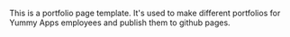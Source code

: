 This is a portfolio page template. It's used to make different portfolios for Yummy Apps employees and publish them to github pages.